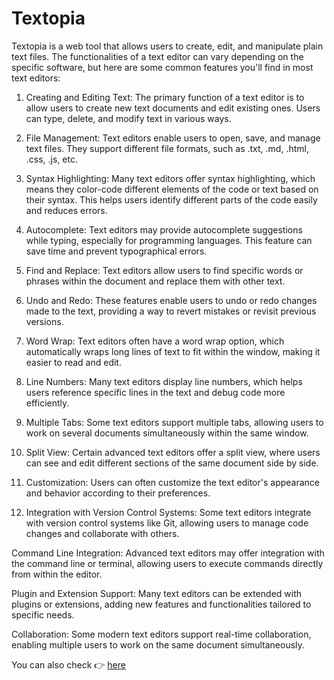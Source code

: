 # Textopia

Textopia is a web tool that allows users to create, edit, and manipulate plain text files. The functionalities of a text editor can vary depending on the specific software, but here are some common features you'll find in most text editors:

1. Creating and Editing Text: The primary function of a text editor is to allow users to create new text documents and edit existing ones. Users can type, delete, and modify text in various ways.

2. File Management: Text editors enable users to open, save, and manage text files. They support different file formats, such as .txt, .md, .html, .css, .js, etc.

3. Syntax Highlighting: Many text editors offer syntax highlighting, which means they color-code different elements of the code or text based on their syntax. This helps users identify different parts of the code easily and reduces errors.

4. Autocomplete: Text editors may provide autocomplete suggestions while typing, especially for programming languages. This feature can save time and prevent typographical errors.

5. Find and Replace: Text editors allow users to find specific words or phrases within the document and replace them with other text.

6. Undo and Redo: These features enable users to undo or redo changes made to the text, providing a way to revert mistakes or revisit previous versions.

7. Word Wrap: Text editors often have a word wrap option, which automatically wraps long lines of text to fit within the window, making it easier to read and edit.

8. Line Numbers: Many text editors display line numbers, which helps users reference specific lines in the text and debug code more efficiently.

9. Multiple Tabs: Some text editors support multiple tabs, allowing users to work on several documents simultaneously within the same window.

10. Split View: Certain advanced text editors offer a split view, where users can see and edit different sections of the same document side by side.

11. Customization: Users can often customize the text editor's appearance and behavior according to their preferences.

13. Integration with Version Control Systems: Some text editors integrate with version control systems like Git, allowing users to manage code changes and collaborate with others.

Command Line Integration: Advanced text editors may offer integration with the command line or terminal, allowing users to execute commands directly from within the editor.

Plugin and Extension Support: Many text editors can be extended with plugins or extensions, adding new features and functionalities tailored to specific needs.

Collaboration: Some modern text editors support real-time collaboration, enabling multiple users to work on the same document simultaneously.

You can also check 👉 <a href =""> here </a>
